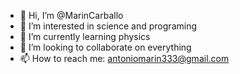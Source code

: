 - 👋 Hi, I’m @MarinCarballo
- 👀 I’m interested in science and programing
- 🌱 I’m currently learning physics 
- 💞️ I’m looking to collaborate on everything
- 📫 How to reach me: antoniomarin333@gmail.com

<!---
MarinCarballo/MarinCarballo is a ✨ special ✨ repository because its `README.md` (this file) appears on your GitHub profile.
You can click the Preview link to take a look at your changes.
--->
